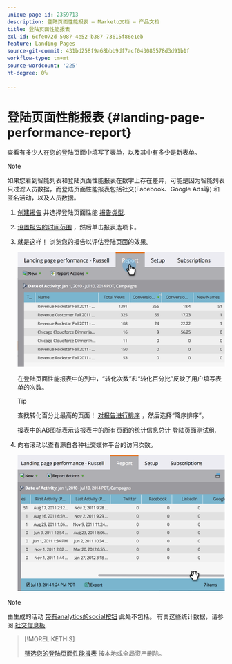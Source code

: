 ```yaml
---
unique-page-id: 2359713
description: 登陆页面性能报表 — Marketo文档 — 产品文档
title: 登陆页面性能报表
exl-id: 6cfe072d-5087-4e52-b387-73615f86e1eb
feature: Landing Pages
source-git-commit: 431bd258f9a68bbb9df7acf043085578d3d91b1f
workflow-type: tm+mt
source-wordcount: '225'
ht-degree: 0%

---
```


# 登陆页面性能报表 {#landing-page-performance-report}

查看有多少人在您的登陆页面中填写了表单，以及其中有多少是新表单。

>[!NOTE]
>
>如果您看到智能列表和登陆页面性能报表在数字上存在差异，可能是因为智能列表只过滤人员数据，而登陆页面性能报表包括社交(Facebook、Google Ads等) 和匿名活动，以及人员数据。

1. [创建报告](/help/marketo/product-docs/reporting/basic-reporting/creating-reports/create-a-report-in-a-program.md) 并选择登陆页面性能 [报告类型](/help/marketo/product-docs/reporting/basic-reporting/report-types/report-type-overview.md).
1. [设置报告的时间范围](/help/marketo/product-docs/reporting/basic-reporting/editing-reports/change-a-report-time-frame.md) ，然后单击报表选项卡。
1. 就是这样！ 浏览您的报告以评估登陆页面的效果。

   ![](assets/image2014-9-16-15-3a53-3a33.png)

   在登陆页面性能报表中的列中，“转化次数”和“转化百分比”反映了用户填写表单的次数。

   >[!TIP]
   >
   >查找转化百分比最高的页面！ [对报告进行排序](/help/marketo/product-docs/reporting/basic-reporting/editing-reports/sort-report-on-columns.md) ，然后选择“降序排序”。

   报表中的AB图标表示该报表中的所有页面的统计信息总计 [登陆页面测试组](/help/marketo/product-docs/demand-generation/landing-pages/understanding-landing-pages/landing-page-test-groups.md).

1. 向右滚动以查看源自各种社交媒体平台的访问次数。

   ![](assets/image2014-9-16-15-3a54-3a27.png)

>[!NOTE]
>
>由生成的活动 [带有analytics的social按钮](/help/marketo/product-docs/demand-generation/landing-pages/free-form-landing-pages/add-a-social-button-to-a-free-form-landing-page.md) 此处不包括。 有关这些统计数据，请参阅 [社交信息板](/help/marketo/product-docs/demand-generation/social/social-functions/view-social-performance.md).

>[!MORELIKETHIS]
>
>[筛选您的登陆页面性能报表](/help/marketo/product-docs/demand-generation/landing-pages/landing-page-actions/filter-a-landing-page-performance-report.md) 按本地或全局资产删除。
